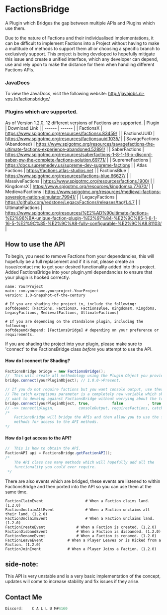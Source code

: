 


# FactionsBridge

A Plugin which Bridges the gap between multiple APIs and Plugins which use them.

Due to the nature of Factions and their individualised implementations, it can be difficult to implement Factions into a Project without having to make a multitude of methods to support them all or choosing a specific branch to exclusively support. This project is being developed to hopefully mitigate this issue and create a unified interface, which any developer can depend, use and rely upon to make the distance for them when handling different Factions APIs.

### JavaDocs

To view the JavaDocs, visit the following website: http://javajobs.ni-vps.fr/factionsbridge/

### Plugins which are supported.

As of Version 1.2.0, 12 different versions of Factions are supported.
| Plugin | Download Link |
| ------ | ------ |
| FactionsX | https://www.spigotmc.org/resources/factionsx.83459/ |
| FactionsUUID | https://www.spigotmc.org/resources/factionsuuid.1035/ |
| SavageFactions (Abandoned) | https://www.spigotmc.org/resources/savagefactions-the-ultimate-factions-experience-abandoned.52891/ |
| SaberFactions | https://www.spigotmc.org/resources/saberfactions-1-8-1-16-x-discord-saber-pw-the-complete-factions-solution.69771/ |
| SupremeFactions | https://docs.supremedev.us/supreme-dev-supreme-factions |
| Atlas Factions | https://factions.atlas-studios.net | 
| FactionsBlue | https://www.spigotmc.org/resources/factions-blue.66627/ | 
| MassiveFactions | https://www.spigotmc.org/resources/factions.1900/ |
| KingdomsX | https://www.spigotmc.org/resources/kingdomsx.77670/ |
| MedievalFactions | https://www.spigotmc.org/resources/medieval-factions-sovereign-nation-simulator.79941/ |
| LegacyFactions | https://github.com/redstone/LegacyFactions/releases/tag/1.4.7 |
| UltimateFactions | https://www.spigotmc.org/resources/%E2%AD%90ultimate-factions-%E2%96%BA-unique-faction-plugin-%E2%97%84-%E2%9C%85-1-8-1-16-5-%E2%9C%85-%E2%9C%A8-fully-configurable-%E2%9C%A8.81103/ |

## How to use the API

To begin, you need to remove Factions from your dependancies, this will hopefully be a full replacement and if it is not, please create an issue/contact me to get your desired functionality added into this project.
Added FactionsBridge into your plugin.yml dependancies to ensure that your plugin is hooked correctly.
```YML
name: YourProject
main: com.yourname.yourproject.YourProject
version: 1.0-Snapshot-of-the-century

# If you are shading the project in, include the following:
softdepend: [Factions, FactionsX, FactionsBlue, KingdomsX, Kingdoms, LegacyFactions, MedievalFactions, UltimateFactions]

# If you are depending on the standalone plugin, including the following:
softdepend/depend: [FactionsBridge] # depending on your preference or requirements.
```

If you are shading the project into your plugin, please make sure to 'connect' to the FactionsBridge class *before* you attempt to use the API.
#### How do I connect for Shading?
```JAVA
FactionsBridge bridge = new FactionsBridge();
// 	This will create all methodology using the Plugin Object you provide.
bridge.connect(yourPluginObject); // 1.0.0->Present.

// If you do not require factions but you want console output, use these parameters.
// The catch exceptions parameter is a completely new variable which should be used when you
// want to develop against FactionsBridge without worrying about the try/catch blocks. 
bridge.connect(yourPluginObject, true,          false           , true           ); 
// ->> connect(plugin,           consoleOutput, requiresFactions, catchExceptions)
/*
	FactionsBridge will bridge the APIs and then allow you to use the following 
	methods for access to the API methods.
*/
```
#### How do I get access to the API?
```JAVA
// 	This is how to obtain the API.
FactionAPI api = FactionsBridge.getFactionAPI(); 
/* 
	The API class has many methods which will hopefully add all the 
	functionality you could ever require.
 */
```

There are also events which are bridged, these events are listened to within FactionsBridge and then ported into the API so you can use them at the same time.
```YML
FactionClaimEvent            		# When a Faction claims land. (1.2.0)
FactionUnclaimAllEvent       		# When a Faction unclaims all their land. (1.2.0)
FactionUnclaimEvent          		# When a Faction unclaims land. (1.2.0)
FactionCreateEvent         		# When a Faction is created. (1.2.0)
FactionDisbandEvent        		# When a Faction is disbanded. (1.2.0)
FactionRenameEvent         		# When a Faction is renamed. (1.2.0)
FactionLeaveEvent			# When a Player Leaves or is Kicked from a Faction. (1.2.0)
FactionJoinEvent			# When a Player Joins a Faction. (1.2.0)
```


## side-note:
This API is very unstable and is a very basic implementation of the concept, updates will come to increase stability and fix issues if they arise.


## Contact Me
```JAVA
Discord: 	C A L L U M#4160
```

